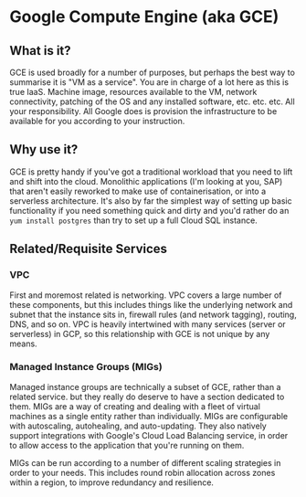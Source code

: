 # Google Compute Engine (aka GCE)
## What is it?
GCE is used broadly for a number of purposes, but perhaps the best way to summarise it is "VM as a service". You are in charge of a lot here as this is true IaaS. Machine image, resources available to the VM, network connectivity, patching of the OS and any installed software, etc. etc. etc. All your responsibility. All Google does is provision the infrastructure to be available for you according to your instruction.
## Why use it?
GCE is pretty handy if you've got a traditional workload that you need to lift and shift into the cloud. Monolithic applications (I'm looking at you, SAP) that aren't easily reworked to make use of containerisation, or into a serverless architecture. It's also by far the simplest way of setting up basic functionality if you need something quick and dirty and you'd rather do an `yum install postgres` than try to set up a full Cloud SQL instance.
## Related/Requisite Services
### VPC
First and moremost related is networking. VPC covers a large number of these components, but this includes things like the underlying network and subnet that the instance sits in, firewall rules (and network tagging), routing, DNS, and so on. VPC is heavily intertwined with many services (server or serverless) in GCP, so this relationship with GCE is not unique by any means.
### Managed Instance Groups (MIGs)
Managed instance groups are technically a subset of GCE, rather than a related service. but they really do deserve to have a section dedicated to them. MIGs are a way of creating and dealing with a fleet of virtual machines as a single entity rather than individually. MIGs are configurable with autoscaling, autohealing, and auto-updating. They also natively support integrations with Google's Cloud Load Balancing service, in order to allow access to the application that you're running on them. 

MIGs can be run according to a number of different scaling strategies in order to your needs. This includes round robin allocation across zones within a region, to improve redundancy and resilience.